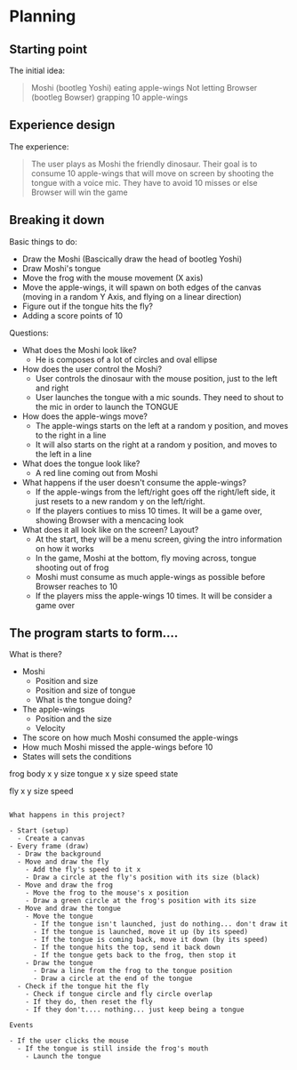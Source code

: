 # Planning

## Starting point

The initial idea:

> Moshi (bootleg Yoshi) eating apple-wings
> Not letting Browser (bootleg Bowser) grapping 10 apple-wings

## Experience design

The experience:

> The user plays as Moshi the friendly dinosaur. Their goal is to consume 10 apple-wings that will move on screen
> by shooting the tongue with a voice mic. They have to avoid 10 misses or else Browser will win the game

## Breaking it down

Basic things to do:

- Draw the Moshi (Bascically draw the head of bootleg Yoshi)
- Draw Moshi's tongue
- Move the frog with the mouse movement (X axis)
- Move the apple-wings, it will spawn on both edges of the canvas (moving in a random Y Axis, and flying on a linear direction)
- Figure out if the tongue hits the fly?
- Adding a score points of 10

Questions:

- What does the Moshi look like?
  - He is composes of a lot of circles and oval ellipse
- How does the user control the Moshi?
  - User controls the dinosaur with the mouse position, just to the left and right
  - User launches the tongue with a mic sounds. They need to shout to the mic in order to launch the TONGUE
- How does the apple-wings move?
  - The apple-wings starts on the left at a random y position, and moves to the right in a line
  - It will also starts on the right at a random y position, and moves to the left in a line
- What does the tongue look like?
  - A red line coming out from Moshi
- What happens if the user doesn't consume the apple-wings?
  - If the apple-wings from the left/right goes off the right/left side, it just resets to a new random y on the left/right.
  - If the players contiues to miss 10 times. It will be a game over, showing Browser with a mencacing look
- What does it all look like on the screen? Layout?
  - At the start, they will be a menu screen, giving the intro information on how it works
  - In the game, Moshi at the bottom, fly moving across, tongue shooting out of frog
  - Moshi must consume as much apple-wings as possible before Browser reaches to 10
  - If the players miss the apple-wings 10 times. It will be consider a game over

## The program starts to form....

What is there?

- Moshi
  - Position and size
  - Position and size of tongue
  - What is the tongue doing?
- The apple-wings
  - Position and the size
  - Velocity
- The score on how much Moshi consumed the apple-wings
- How much Moshi missed the apple-wings before 10
- States will sets the conditions

frog
    body
        x
        y
        size
    tongue
        x
        y
        size
        speed
        state

fly
    x
    y
    size
    speed
```

What happens in this project?

- Start (setup)
  - Create a canvas
- Every frame (draw)
  - Draw the background
  - Move and draw the fly
    - Add the fly's speed to it x
    - Draw a circle at the fly's position with its size (black)
  - Move and draw the frog
    - Move the frog to the mouse's x position
    - Draw a green circle at the frog's position with its size
  - Move and draw the tongue
    - Move the tongue
      - If the tongue isn't launched, just do nothing... don't draw it
      - If the tongue is launched, move it up (by its speed)
      - If the tongue is coming back, move it down (by its speed)
      - If the tongue hits the top, send it back down
      - If the tongue gets back to the frog, then stop it
    - Draw the tongue
      - Draw a line from the frog to the tongue position
      - Draw a circle at the end of the tongue
  - Check if the tongue hit the fly
    - Check if tongue circle and fly circle overlap
    - If they do, then reset the fly
    - If they don't.... nothing... just keep being a tongue

Events

- If the user clicks the mouse
  - If the tongue is still inside the frog's mouth
    - Launch the tongue
